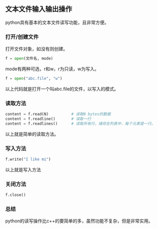 ## 文本文件输入输出操作
python具有基本的文本文件读写功能，且非常方便。   
### 打开/创建文件
打开文件对象，如没有则创建。   
```Python
f = open(文件名, mode)  
```
mode有两种可选，r和w，r为只读，w为写入。   
```Python
f = open("abc.file", "w")  
```  
以上代码就是打开一个叫abc.file的文件，以写入的模式。  
### 读取方法
```Python
content = f.read(N)          # 读取N bytes的数据
content = f.readline()       # 读取一行
content = f.readlines()      # 读取所有行，储存在列表中，每个元素是一行。
```   
以上就是简单的读取方法。   
### 写入方法
```Python
f.write("I like mi")  
```  
以上就是写入方法
### 关闭方法
```Python
f.close()   
```  
### 总结
python的读写操作比c++的要简单的多，虽然功能不复杂，但是非常实用。